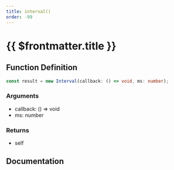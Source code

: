 ```yaml
---
title: interval()
order: -99
---
```


# {{ $frontmatter.title }}

## Function Definition

```ts
const result = new Interval(callback: () => void, ms: number);
```

### Arguments

* callback: () =\> void
* ms: number

### Returns

* self

## Documentation

<!--@include: ./parts/interval.md-->
